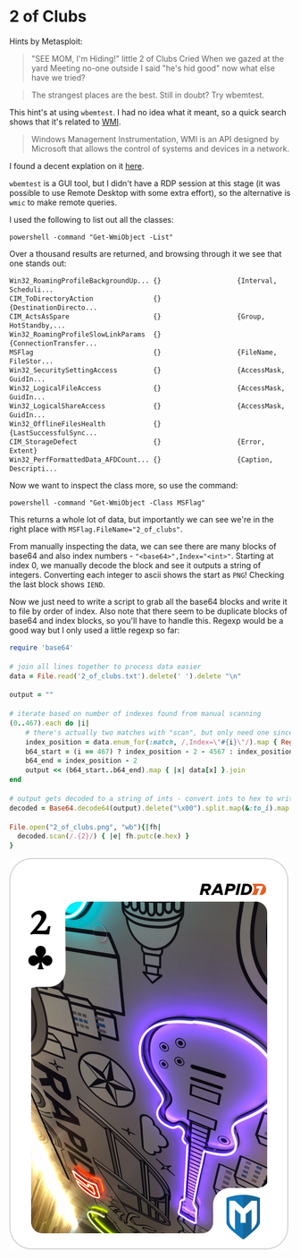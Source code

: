 # 2 of Clubs

Hints by Metasploit:

> "SEE MOM, I'm Hiding!"
> little 2 of Clubs Cried
> When we gazed at the yard
> Meeting no-one outside
> I said "he's hid good"
> now what else have we tried?

> The strangest places are the best. Still in doubt? Try wbemtest.

This hint's at using `wbemtest`. I had no idea what it meant, so a quick search shows that it's related to [WMI](https://docs.microsoft.com/en-us/sccm/develop/core/understand/introduction-to-wbemtest).

> Windows Management Instrumentation, WMI is an API designed by Microsoft that allows the control of systems and devices in a network.

I found a decent explation on it [here](http://hackingandsecurity.blogspot.com/2016/08/using-credentials-to-own-windows-boxes_99.html).

`wbemtest` is a GUI tool, but I didn't have a RDP session at this stage (it was possible to use Remote Desktop with some extra effort), so the alternative is `wmic` to make remote queries.

I used the following to list out all the classes:

```
powershell -command "Get-WmiObject -List"
```

Over a thousand results are returned, and browsing through it we see that one stands out:

	Win32_RoamingProfileBackgroundUp... {}                   {Interval, Scheduli...
	CIM_ToDirectoryAction               {}                   {DestinationDirecto...
	CIM_ActsAsSpare                     {}                   {Group, HotStandby,...
	Win32_RoamingProfileSlowLinkParams  {}                   {ConnectionTransfer...
	MSFlag                              {}                   {FileName, FileStor...
	Win32_SecuritySettingAccess         {}                   {AccessMask, GuidIn...
	Win32_LogicalFileAccess             {}                   {AccessMask, GuidIn...
	Win32_LogicalShareAccess            {}                   {AccessMask, GuidIn...
	Win32_OfflineFilesHealth            {}                   {LastSuccessfulSync...
	CIM_StorageDefect                   {}                   {Error, Extent}
	Win32_PerfFormattedData_AFDCount... {}                   {Caption, Descripti...

Now we want to inspect the class more, so use the command:

```
powershell -command "Get-WmiObject -Class MSFlag"
```

This returns a whole lot of data, but importantly we can see we're in the right place with `MSFlag.FileName="2_of_clubs"`.

From manually inspecting the data, we can see there are many blocks of base64 and also index numbers - `"<base64>",Index="<int>"`. Starting at index 0, we manually decode the block and see it outputs a string of integers. Converting each integer to ascii shows the start as `PNG`! Checking the last block shows `IEND`.

Now we just need to write a script to grab all the base64 blocks and write it to file by order of index. Also note that there seem to be duplicate blocks of base64 and index blocks, so you'll have to handle this. Regexp would be a good way but I only used a little regexp so far:

```ruby
require 'base64'

# join all lines together to process data easier
data = File.read('2_of_clubs.txt').delete(' ').delete "\n"

output = ""

# iterate based on number of indexes found from manual scanning
(0..467).each do |i|
	# there's actually two matches with "scan", but only need one since they're the same so use "match"
	index_position = data.enum_for(:match, /,Index=\"#{i}\"/).map { Regexp.last_match.begin(0) }.join.to_i
	b64_start = (i == 467) ? index_position - 2 - 4567 : index_position - 2 - 7999
	b64_end = index_position - 2
	output << (b64_start..b64_end).map { |x| data[x] }.join
end

# output gets decoded to a string of ints - convert ints to hex to write to file
decoded = Base64.decode64(output).delete("\x00").split.map(&:to_i).map { |x| x.to_s(16).rjust(2,'0') }.join

File.open("2_of_clubs.png", "wb"){|fh|
  decoded.scan(/.{2}/) { |e| fh.putc(e.hex) }
}
```

![2 of clubs](2_of_clubs.png)